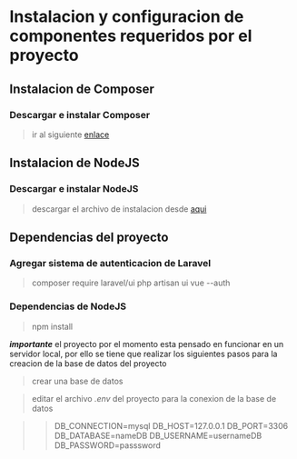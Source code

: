 # Instalacion y configuracion de componentes requeridos por el proyecto



## Instalacion de Composer

### Descargar e instalar Composer
> ir al siguiente [enlace](https://getcomposer.org/download/)


## Instalacion de NodeJS

### Descargar e instalar NodeJS
> descargar el archivo de instalacion desde [aqui](https://nodejs.org/es/download/)


## Dependencias del proyecto

### Agregar sistema de autenticacion de Laravel 
> composer require laravel/ui
> php artisan ui vue --auth

### Dependencias de NodeJS
> npm install




***importante***
el proyecto por el momento esta pensado en funcionar en un servidor local, por ello se tiene que realizar los siguientes pasos para la creacion de la base de datos del proyecto

> crear una base de datos

> editar el archivo _.env_ del proyecto para la conexion de la base de datos

>> DB_CONNECTION=mysql
>> DB_HOST=127.0.0.1
>> DB_PORT=3306
>> DB_DATABASE=nameDB
>> DB_USERNAME=usernameDB
>> DB_PASSWORD=passsword